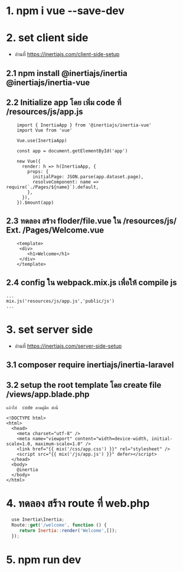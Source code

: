 # 1. npm i vue --save-dev
# 2. set client side 
   * อ่านที่ https://inertiajs.com/client-side-setup
   ## 2.1 npm install @inertiajs/inertia @inertiajs/inertia-vue
   ## 2.2 Initialize app โดย เพิ่ม code ที่ /resources/js/app.js
        
        import { InertiaApp } from '@inertiajs/inertia-vue'
        import Vue from 'vue'

        Vue.use(InertiaApp)

        const app = document.getElementById('app')

        new Vue({
          render: h => h(InertiaApp, {
            props: {
              initialPage: JSON.parse(app.dataset.page),
              resolveComponent: name => require(`./Pages/${name}`).default,
            },
          }),
        }).$mount(app)
        
   ## 2.3 ทดลอง สร้าง floder/file.vue  ใน /resources/js/  Ext.   /Pages/Welcome.vue
        <template>
         <div>
            <h1>Welcome</h1>
         </div>
        </template>

   ## 2.4 config  ใน webpack.mix.js เพื่อให้ compile js 
    
    ...
    mix.js('resources/js/app.js','public/js')
    ...
    

# 3. set server side 
 * อ่านที่ https://inertiajs.com/server-side-setup
 ## 3.1 composer require inertiajs/inertia-laravel

 ## 3.2 setup the root template  โดย   create file /views/app.blade.php
    แล้วใส่  code ตามคู่มือ ดังนี้
     
    <!DOCTYPE html>
    <html>
      <head>
        <meta charset="utf-8" />
        <meta name="viewport" content="width=device-width, initial-scale=1.0, maximum-scale=1.0" />
        <link href="{{ mix('/css/app.css') }}" rel="stylesheet" />
        <script src="{{ mix('/js/app.js') }}" defer></script>
      </head>
      <body>
        @inertia
      </body>
    </html>
    
# 4. ทดลอง สร้าง route ที่ web.php
```javascript
  use Inertia\Inertia;
  Route::get('/welcome', function () {
     return Inertia::render('Welcome',[]);
  });
  ```

# 5. npm run dev
